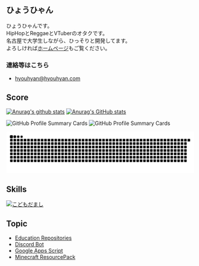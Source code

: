 ## ひょうひゃん

ひょうひゃんです。  
HipHopとReggaeとVTuberのオタクです。  
名古屋で大学生しながら、ひっそりと開発してます。  
よろしければ[ホームページ](https://hyouhyan.com)もご覧ください。  

### 連絡等はこちら
- [hyouhyan@hyouhyan.com](mailto:hyouhyan@hyouhyan.com)


## Score

[![Anurag's github stats](https://github-readme-stats.vercel.app/api?username=hyouhyan&show=reviews&rank_icon=github&show_icons=true&ring_color=6666f3&&theme=transparent)](https://github.com/anuraghazra/github-readme-stats)
[![Anurag's GitHub stats](https://github-readme-stats.vercel.app/api/top-langs/?username=hyouhyan&layout=donut&langs_count=6&theme=transparent)](https://github.com/anuraghazra/github-readme-stats)

![GitHub Profile Summary Cards](https://github-profile-summary-cards.vercel.app/api/cards/productive-time?username=hyouhyan&theme=transparent&utcOffset=9)
![GitHub Profile Summary Cards](http://github-profile-summary-cards.vercel.app/api/cards/repos-per-language?username=hyouhyan&theme=transparent)


![](https://raw.githubusercontent.com/hyouhyan/hyouhyan/output/github-contribution-grid-snake.svg)


## Skills
[![こどもだまし](https://skillicons.dev/icons?i=ae,arch,arduino,bash,c,cs,cpp,cloudflare,css,debian,docker,figma,flask,firebase,git,github,go,html,idea,ai,js,java,latex,linux,matlab,nginx,nodejs,opencv,ps,php,pr,py,raspberrypi,ubuntu,unity,vscode,vue,xd)](https://skillicons.dev)


## Topic
- [Education Repositories](https://github.com/hyouhyan?tab=repositories&q=topic%3Aeducation)
- [Discord Bot](https://github.com/hyouhyan?tab=repositories&q=topic%3Adiscord-bot)
- [Google Apps Script](https://github.com/hyouhyan?tab=repositories&q=topic%3Agas)
- [Minecraft ResourcePack](https://github.com/hyouhyan?tab=repositories&q=topic%3Aminecraft-resourcepack)
